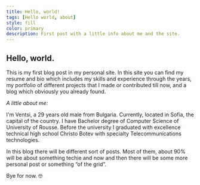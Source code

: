 ```yaml
---
title: Hello, world!
tags: [Hello world, about]
style: fill
color: primary
description: First post with a little info about me and the site.
---
```


## Hello, world.

This is my first blog post in my personal site. In this site you can find my resume and bio which includes my skills and experience through the years, my portfolio of different projects that I made or contributed till now, and a blog which obviously you already found. 

*A little about me:*

I'm Ventsi, a 29 years old male from Bulgaria. Currently, located in Sofia, the capital of the country. I have Bachelor degree of Computer Science of University of Rousse. Before the university I graduated with excellence technical high school Christo Botev with specialty Telecommunications technologies. 

In this blog there will be different sort of posts. Most of them, about 90% will be about something techie and now and then there will be some more personal post or something “of the grid”.

Bye for now. 🤓️